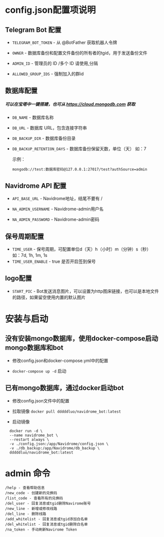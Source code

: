 # config.json配置项说明
## Telegram Bot 配置
* `TELEGRAM_BOT_TOKEN` - 从 @BotFather 获取机器人令牌

* `OWNER` - 数据库备份和配置文件备份的所有者的tgid，用于发送备份文件

* `ADMIN_ID` - 管理员的 ID /多个 ID 请使用,分隔

* `ALLOWED_GROUP_IDS` - 强制加入的群id

## 数据库配置

##### 可以在宝塔中一键搭建，也可从 https://cloud.mongodb.com 获取

* `DB_NAME` - 数据库名称

* `DB_URL` - 数据库 URL，包含连接字符串

* `DB_BACKUP_DIR` - 数据库备份目录

* `DB_BACKUP_RETENTION_DAYS` - 数据库备份保留天数，单位（天） 如：7

    示例：
    ```
    mongodb://test:数据库密码@127.0.0.1:27017/test?authSource=admin
    ```

## Navidrome API 配置

* `API_BASE_URL` - Navidrome地址，结尾不要有 /

* `NA_ADMIN_USERNAME` - Navidrome-admin用户名

* `NA_ADMIN_PASSWORD` - Navidrome-admin密码

## 保号周期配置

* `TIME_USER` - 保号周期，可配置单位d（天）h（小时）m（分钟）s（秒） 如：7d, 1h, 1m, 1s
* `TIME_USER_ENABLE` - true 是否开启签到保号
## logo配置

* `START_PIC` - Bot发送消息图片，可以设置为http图床链接，也可以是本地文件的路径，如果留空使用内置的默认图片

# 安装与启动
## 没有安装mongo数据库，使用docker-compose启动mongo数据库和bot

- 修改config.json和docker-compose.yml中的配置

- `docker-compose up -d` 启动

## 已有mongo数据库，通过docker启动bot

- 修改config.json文件中的配置

- 拉取镜像 `docker pull dddddluo/navidrome_bot:latest`

- 启动镜像
```
  docker run -d \
  --name navidrome_bot \
  --restart always \
  -v ./config.json:/app/Navidrome/config.json \
  -v ./db_backup:/app/Navidrome/db_backup \
  dddddluo/navidrome_bot:latest
```
# admin 命令
```
/help - 查看帮助信息
/new_code - 创建新的兑换码
/list_code - 查看所有的兑换码
/del_user - 回复消息或tgid删除Navirome账号
/new_line - 新增或修改线路
/del_line - 删除线路
/add_whitelist - 回复消息或tgid添加白名单
/del_whitelist - 回复消息或tgid删除白名单
/na_token - 手动刷新Navirome Token
```